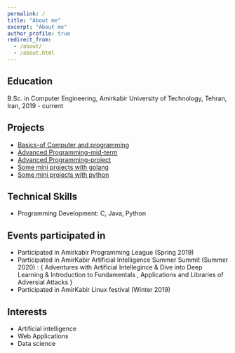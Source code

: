 ```yaml
---
permalink: /
title: "About me"
excerpt: "About me"
author_profile: true
redirect_from: 
  - /about/
  - /about.html
---
```


Education
------
B.Sc. in Computer Engineering, Amirkabir University of Technology, Tehran, Iran, 2019 - current



Projects
------
* [Basics-of Computer and programming](https://github.com/Armingodiz/Basics-of-Computer-and-programming)
* [Advanced Programming-mid-term](https://github.com/Armingodiz/Advanced-Programming-mid-term-Projects)
* [Advanced Programming-project](https://github.com/Armingodiz/Advanced-programming-final-project)
* [Some mini projects with golang ](https://github.com/Armingodiz/go-stuff)
* [Some mini projects with python ](https://github.com/Armingodiz/python-stuff)






Technical Skills
-----
* Programming Development: C, Java, Python



Events participated in 
------
* Participated in Amirkabir Programming League (Spring 2019)
* Participated in AmirKabir Artificial Intelligence Summer Summit (Summer 2020) : { Adventures with Artificial Intellegince & Dive into Deep Learning &  Introduction   to Fundamentals , Applications and Libraries of Adversial Attacks }
* Participated in AmirKabir Linux festival (Winter 2019)



Interests
------
* Artificial intelligence 
* Web Applications 
* Data science 
